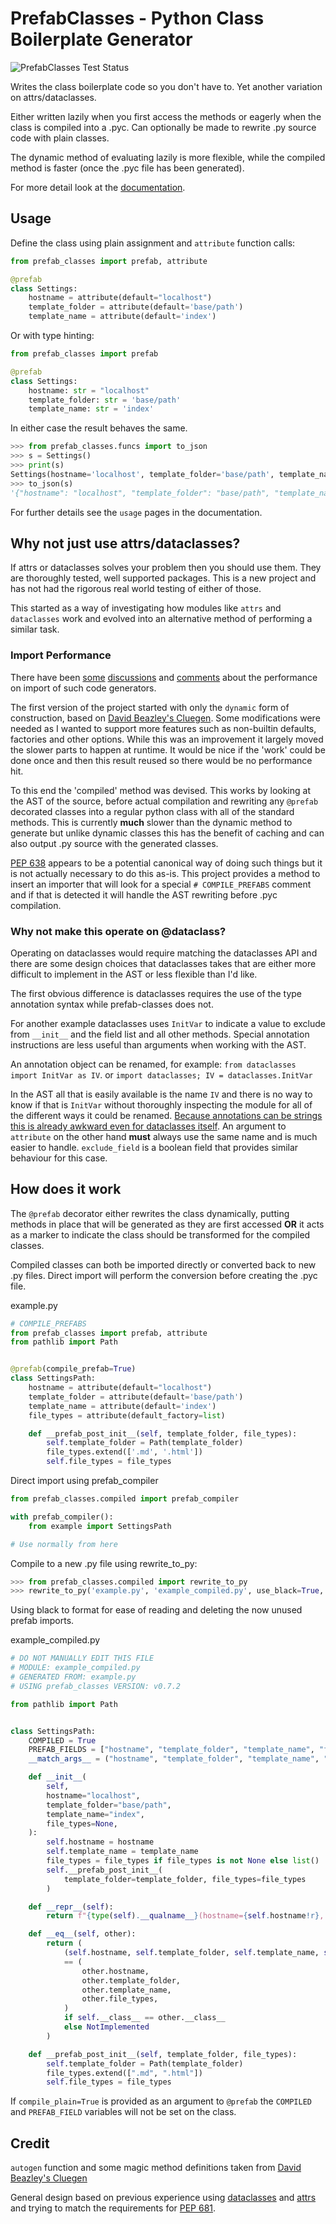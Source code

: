 # PrefabClasses - Python Class Boilerplate Generator  #
![PrefabClasses Test Status](https://github.com/DavidCEllis/PrefabClasses/actions/workflows/auto_test.yml/badge.svg?branch=main)

Writes the class boilerplate code so you don't have to. 
Yet another variation on attrs/dataclasses.

Either written lazily when you first access the methods or
eagerly when the class is compiled into a .pyc. Can optionally
be made to rewrite .py source code with plain classes.

The dynamic method of evaluating lazily is more flexible, while
the compiled method is faster (once the .pyc file has been generated).

For more detail look at the [documentation](https://prefabclasses.readthedocs.io).

## Usage ##

Define the class using plain assignment and `attribute` function calls:

```python
from prefab_classes import prefab, attribute

@prefab
class Settings:
    hostname = attribute(default="localhost")
    template_folder = attribute(default='base/path')
    template_name = attribute(default='index')
```

Or with type hinting:

```python
from prefab_classes import prefab

@prefab
class Settings:
    hostname: str = "localhost"
    template_folder: str = 'base/path'
    template_name: str = 'index'
```

In either case the result behaves the same.

```python
>>> from prefab_classes.funcs import to_json
>>> s = Settings()
>>> print(s)
Settings(hostname='localhost', template_folder='base/path', template_name='index')
>>> to_json(s)
'{"hostname": "localhost", "template_folder": "base/path", "template_name": "index"}'
```

For further details see the `usage` pages in the documentation.

## Why not just use attrs/dataclasses? ##

If attrs or dataclasses solves your problem then you should use them.
They are thoroughly tested, well supported packages. This is a new
project and has not had the rigorous real world testing of either
of those.

This started as a way of investigating how modules like `attrs`
and `dataclasses` work and evolved into an alternative method
of performing a similar task.

### Import Performance ###

There have been 
[some](https://github.com/python-attrs/attrs/issues/575) 
[discussions](https://discuss.python.org/t/improving-dataclasses-startup-performance/15442)
and
[comments](https://github.com/dabeaz/cluegen#wait-hasnt-this-already-been-invented)
about the performance on import of such code generators. 

The first version of the project started with only the `dynamic` form
of construction, based on [David Beazley's Cluegen](https://github.com/dabeaz/cluegen).
Some modifications were needed as I wanted to support more features
such as non-builtin defaults, factories and other options. While this
was an improvement it largely moved the slower parts to happen
at runtime. It would be nice if the 'work' could be done once and then
this result reused so there would be no performance hit.

To this end the 'compiled' method was devised. This works by looking
at the AST of the source, before actual compilation and rewriting
any `@prefab` decorated classes into a regular python class with
all of the standard methods. This is currently **much** slower
than the dynamic method to generate but unlike dynamic classes
this has the benefit of caching and can also output .py source
with the generated classes.

[PEP 638](https://peps.python.org/pep-0638/) appears to be a potential
canonical way of doing such things but it is not actually necessary
to do this as-is. This project provides a method to insert an importer
that will look for a special `# COMPILE_PREFABS` comment and if that
is detected it will handle the AST rewriting before .pyc compilation.

### Why not make this operate on @dataclass? ###

Operating on dataclasses would require matching the dataclasses API and
there are some design choices that dataclasses takes that are either
more difficult to implement in the AST or less flexible than I'd like.

The first obvious difference is dataclasses requires the use of the
type annotation syntax while prefab-classes does not.

For another example dataclasses uses `InitVar` to indicate a value to 
exclude from `__init__` and the field list and all other methods. Special 
annotation instructions are less useful than arguments when working with 
the AST.

An annotation object can be renamed, for example: 
`from dataclasses import InitVar as IV`.
or
`import dataclasses; IV = dataclasses.InitVar`

In the AST all that is easily available is the name `IV` and there is no
way to know if that is `InitVar` without thoroughly inspecting the module
for all of the different ways it could be renamed. 
[Because annotations can be strings this is already awkward even for dataclasses itself](https://github.com/python/cpython/blob/5ee7eb9debb12914f36c5ccee92460a681516fd6/Lib/dataclasses.py#L683-L721).
An argument to `attribute` on the other hand **must** always use the same
name and is much easier to handle. `exclude_field` is a boolean field
that provides similar behaviour for this case.

## How does it work ##

The `@prefab` decorator either rewrites the class dynamically, putting methods
in place that will be generated as they are first accessed **OR** it acts
as a marker to indicate the class should be transformed for the compiled
classes.

Compiled classes can both be imported directly or converted back to new .py
files. Direct import will perform the conversion before creating the .pyc file.

example.py
```python
# COMPILE_PREFABS
from prefab_classes import prefab, attribute
from pathlib import Path


@prefab(compile_prefab=True)
class SettingsPath:
    hostname = attribute(default="localhost")
    template_folder = attribute(default='base/path')
    template_name = attribute(default='index')
    file_types = attribute(default_factory=list)

    def __prefab_post_init__(self, template_folder, file_types):
        self.template_folder = Path(template_folder)
        file_types.extend(['.md', '.html'])
        self.file_types = file_types

```

Direct import using prefab_compiler

```python
from prefab_classes.compiled import prefab_compiler

with prefab_compiler():
    from example import SettingsPath

# Use normally from here
```

Compile to a new .py file using rewrite_to_py:

```python
>>> from prefab_classes.compiled import rewrite_to_py
>>> rewrite_to_py('example.py', 'example_compiled.py', use_black=True, delete_firstlines=1)
```

Using black to format for ease of reading and deleting the now unused prefab imports.

example_compiled.py
```python
# DO NOT MANUALLY EDIT THIS FILE
# MODULE: example_compiled.py
# GENERATED FROM: example.py
# USING prefab_classes VERSION: v0.7.2

from pathlib import Path


class SettingsPath:
    COMPILED = True
    PREFAB_FIELDS = ["hostname", "template_folder", "template_name", "file_types"]
    __match_args__ = ("hostname", "template_folder", "template_name", "file_types")

    def __init__(
        self,
        hostname="localhost",
        template_folder="base/path",
        template_name="index",
        file_types=None,
    ):
        self.hostname = hostname
        self.template_name = template_name
        file_types = file_types if file_types is not None else list()
        self.__prefab_post_init__(
            template_folder=template_folder, file_types=file_types
        )

    def __repr__(self):
        return f"{type(self).__qualname__}(hostname={self.hostname!r}, template_folder={self.template_folder!r}, template_name={self.template_name!r}, file_types={self.file_types!r})"

    def __eq__(self, other):
        return (
            (self.hostname, self.template_folder, self.template_name, self.file_types)
            == (
                other.hostname,
                other.template_folder,
                other.template_name,
                other.file_types,
            )
            if self.__class__ == other.__class__
            else NotImplemented
        )

    def __prefab_post_init__(self, template_folder, file_types):
        self.template_folder = Path(template_folder)
        file_types.extend([".md", ".html"])
        self.file_types = file_types
```

If `compile_plain=True` is provided as an argument to `@prefab` the `COMPILED`
and `PREFAB_FIELD` variables will not be set on the class.

## Credit ##

`autogen` function and some magic method definitions taken from 
[David Beazley's Cluegen](https://github.com/dabeaz/cluegen)

General design based on previous experience using
[dataclasses](https://docs.python.org/3/library/dataclasses.html)
and [attrs](https://www.attrs.org/en/stable/) and trying to match the 
requirements for [PEP 681](https://peps.python.org/pep-0681/).
